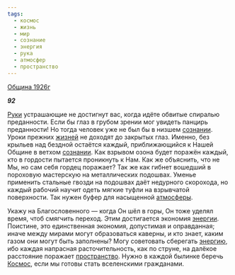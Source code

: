 ```yaml
---
tags:
  - космос
  - жизнь
  - мир
  - сознание
  - энергия
  - рука
  - атмосфер
  - пространство
---
```

[Община 1926г](https://127.0.0.1:4002/agni/1926)

___92___

[Руки](../../../tags/#рука) устрашающие не достигнут вас, когда идёте обвитые спиралью преданности. Если бы глаз в грубом зрении мог увидеть панцирь преданности! Но тогда человек уже не был бы в низшем [сознании](../../../tags/#сознание). Уроки прежних [жизней](../../../tags/#жизнь) не доходят до закрытых глаз. Именно, без крыльев над бездной остаётся каждый, приближающийся к Нашей Общине в ветхом [сознании](../../../tags/#сознание). Как взрывом озона будет поражён каждый, кто в гордости пытается проникнуть к Нам. Как же объяснить, что не Мы, но сам себя гордец поражает? Так же как гибнет вошедший в пороховую мастерскую на металлических подошвах. Уменье применить стальные гвозди на подошвах даёт недурного скорохода, но каждый рабочий научит одеть мягкие туфли на взрывчатой поверхности. Так нужен буфер для насыщенной [атмосферы](../../../tags/#атмосфер).   

Укажу на Благословенного — когда Он шёл в горы, Он тоже уделял время, чтоб смягчить переход. Этим достигается экономия [энергии](../../../tags/#энергия). Поистине, это единственная экономия, допустимая и оправданная; иначе между мирами могут образоваться каверны, и кто знает, каким газом они могут быть заполнены? Могу советовать сберегать [энергию](../../../tags/#энергия), ибо каждая напрасная расточительность, как по струне, на далёкое расстояние поражает [пространство](../../../tags/#пространство). Нужно в каждой былинке беречь [Космос](../../../tags/#космос), если мы готовы стать вселенскими гражданами.   

